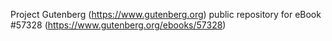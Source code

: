 Project Gutenberg (https://www.gutenberg.org) public repository for
eBook #57328 (https://www.gutenberg.org/ebooks/57328)
